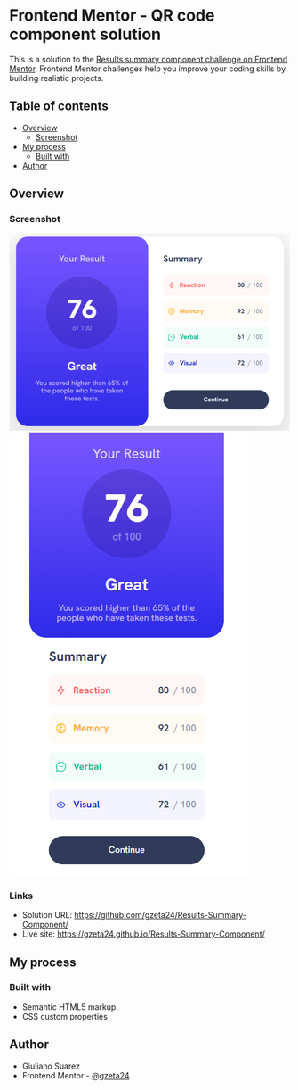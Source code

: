 # Frontend Mentor - QR code component solution

This is a solution to the [Results summary component challenge on Frontend Mentor](https://www.frontendmentor.io/challenges/results-summary-component-CE_K6s0maV). Frontend Mentor challenges help you improve your coding skills by building realistic projects. 

## Table of contents

- [Overview](#overview)
  - [Screenshot](#screenshot)
- [My process](#my-process)
  - [Built with](#built-with)
- [Author](#author)

## Overview

### Screenshot

![desktop-screenshot](./desktop.png)
![mobile-screenshot](./mobile.png)

### Links

- Solution URL: https://github.com/gzeta24/Results-Summary-Component/
- Live site: https://gzeta24.github.io/Results-Summary-Component/

## My process

### Built with

- Semantic HTML5 markup
- CSS custom properties

## Author

- Giuliano Suarez
- Frontend Mentor - [@gzeta24](https://www.frontendmentor.io/profile/gzeta24)
